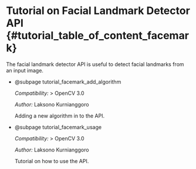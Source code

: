 Tutorial on Facial Landmark Detector API {#tutorial_table_of_content_facemark}
==========================================================

The facial landmark detector API is useful to detect facial landmarks from an input image.

-   @subpage tutorial_facemark_add_algorithm

    *Compatibility:* \> OpenCV 3.0

    *Author:* Laksono Kurnianggoro

    Adding a new algorithm in to the API.


-   @subpage tutorial_facemark_usage

    *Compatibility:* \> OpenCV 3.0

    *Author:* Laksono Kurnianggoro

    Tutorial on how to use the API.
